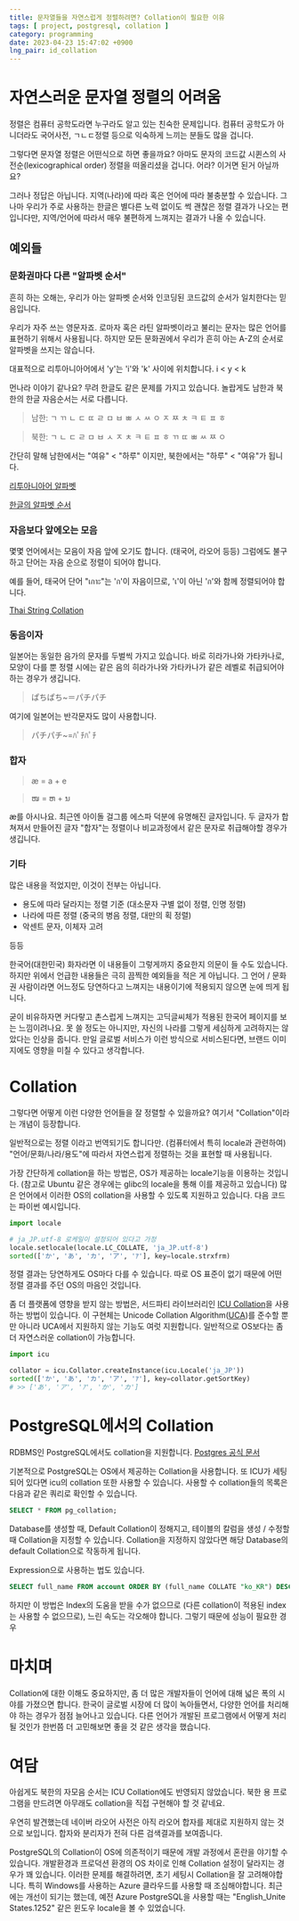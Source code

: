 ```yaml
---
title: 문자열들을 자연스럽게 정렬하려면? Collation이 필요한 이유
tags: [ project, postgresql, collation ]
category: programming
date: 2023-04-23 15:47:02 +0900
lng_pair: id_collation
---
```


# 자연스러운 문자열 정렬의 어려움

정렬은 컴퓨터 공학도라면 누구라도 알고 있는 친숙한 문제입니다. 컴퓨터 공학도가
아니더라도 국어사전, ㄱㄴㄷ정렬 등으로 익숙하게 느끼는 분들도 많을 겁니다.

그렇다면 문자열 정렬은 어떤식으로 하면 좋을까요? 아마도 문자의 코드값 시퀸스의
사전순(lexicographical order) 정렬을 떠올리셨을 겁니다. 어라? 이거면 된거
아닐까요?

그러나 정답은 아닙니다. 지역(나라)에 따라 혹은 언어에 따라 불충분할 수 있습니다.
그나마 우리가 주로 사용하는 한글은 별다른 노력 없이도 썩 괜찮은 정렬 결과가
나오는 편입니다만, 지역/언어에 따라서 매우 불편하게 느껴지는 결과가 나올 수
있습니다.

## 예외들

### 문화권마다 다른 "알파벳 순서"

흔히 하는 오해는, 우리가 아는 알파벳 순서와 인코딩된 코드값의 순서가 일치한다는
믿음입니다.

우리가 자주 쓰는 영문자죠. 로마자 혹은 라틴 알파벳이라고 불리는 문자는 많은
언어를 표현하기 위해서 사용됩니다. 하지만 모든 문화권에서 우리가 흔히 아는 A-Z의
순서로 알파벳을 쓰지는 않습니다.

대표적으로 리투아니아어에서 'y'는 'i'와 'k' 사이에 위치합니다. i < y < k

먼나라 이야기 같나요? 무려 한글도 같은 문제를 가지고 있습니다. 놀랍게도 남한과
북한의 한글 자음순서는 서로 다릅니다.

> 남한: ㄱ ㄲ ㄴ ㄷ ㄸ ㄹ ㅁ ㅂ ㅃ ㅅ ㅆ ㅇ ㅈ ㅉ ㅊ ㅋ ㅌ ㅍ ㅎ

> 북한: ㄱ ㄴ ㄷ ㄹ ㅁ ㅂ ㅅ ㅈ ㅊ ㅋ ㅌ ㅍ ㅎ ㄲ ㄸ ㅃ ㅆ ㅉ ㅇ

간단히 말해 남한에서는 "여유" < "하루" 이지만, 북한에서는 "하루" < "여유"가
됩니다.

[리투아니아어 알파벳](https://en.wikipedia.org/wiki/Lithuanian_orthography)

[한글의 알파벳 순서](https://en.wikipedia.org/wiki/Hangul#Alphabetic_order)

### 자음보다 앞에오는 모음

몇몇 언어에서는 모음이 자음 앞에 오기도 합니다. (태국어, 라오어 등등) 그럼에도
불구하고 단어는 자음 순으로 정렬이 되어야 합니다.

예를 들어, 태국어 단어 "เกาะ"는 'ก'이 자음이므로, 'เ'이 아닌 'ก'와 함께
정렬되어야 합니다.

[Thai String Collation](https://www.unicode.org/L2/L1999/99167.pdf)

### 동음이자

일본어는 동일한 음가의 문자를 두벌씩 가지고 있습니다. 바로 히라가나와
가타카나로, 모양이 다를 뿐 정렬 시에는 같은 음의 히라가나와 가타카나가 같은
레벨로 취급되어야 하는 경우가 생깁니다.

> ぱちぱち~＝パチパチ

여기에 일본어는 반각문자도 많이 사용합니다.

> パチパチ~=ﾊﾟﾁﾊﾟﾁ

### 합자

> æ = a + e

> ໜ = ຫ + ນ

æ를 아시나요. 최근엔 아이돌 걸그룹 에스파 덕분에 유명해진 글자입니다. 두 글자가
합쳐져서 만들어진 글자 "합자"는 정렬이나 비교과정에서 같은 문자로 취급해야할
경우가 생깁니다.

### 기타

많은 내용을 적었지만, 이것이 전부는 아닙니다.

- 용도에 따라 달라지는 정렬 기준 (대소문자 구별 없이 정렬, 인명 정렬)
- 나라에 따른 정렬 (중국의 병음 정렬, 대만의 획 정렬)
- 악센트 문자, 이체자 고려

등등

한국어(대한민국) 화자라면 이 내용들이 그렇게까지 중요한지 의문이 들 수도
있습니다. 하지만 위에서 언급한 내용들은 극히 끔찍한 예외들을 적은 게 아닙니다.
그 언어 / 문화권 사람이라면 어느정도 당연하다고 느껴지는 내용이기에 적용되지
않으면 눈에 띄게 됩니다.

굳이 비유하자면 커다랗고 촌스럽게 느껴지는 고딕글씨체가 적용된 한국어 페이지를 보는
느낌이려나요. 못 쓸 정도는 아니지만, 자신의 나라를 그렇게 세심하게
고려하지는 않았다는 인상을 줍니다. 만일 글로벌 서비스가 이런 방식으로 서비스된다면,
브랜드 이미지에도 영향을 미칠 수 있다고 생각합니다.

# Collation

그렇다면 어떻게 이런 다양한 언어들을 잘 정렬할 수 있을까요? 여기서
"Collation"이라는 개념이 등장합니다.

일반적으로는 정렬 이라고 번역되기도 합니다만. (컴퓨터에서 특히 locale과 관련하여)
"언어/문화/나라/용도"에 따라서 자연스럽게 정렬하는 것을 표현할 때
사용됩니다.

가장 간단하게 collation을 하는 방법은, OS가 제공하는 locale기능을 이용하는
것입니다. (참고로 Ubuntu 같은 경우에는 glibc의 locale을 통해 이를 제공하고
있습니다) 많은 언어에서 이러한 OS의 collation을 사용할 수 있도록 지원하고 있습니다.
다음 코드는 파이썬 예시입니다.

```python
import locale

# ja_JP.utf-8 로케일이 설정되어 있다고 가정
locale.setlocale(locale.LC_COLLATE, 'ja_JP.utf-8')
sorted(['か', 'あ', 'カ', 'ア', 'ｱ'], key=locale.strxfrm)
```

정렬 결과는 당연하게도 OS마다 다를 수 있습니다. 따로 OS 표준이 없기 때문에 어떤
정렬 결과를 주던 OS의 마음인 것입니다.

좀 더 플랫폼에 영향을 받지 않는 방법은, 서드파티 라이브러리인
[ICU Collation](https://unicode-org.github.io/icu/userguide/collation/)을
사용하는 방법이 있습니다. 이 구현체는 Unicode Collation
Algorithm([UCA](https://www.unicode.org/reports/tr10/))를 준수할 뿐만 아니라
UCA에서 지원하지 않는 기능도 여럿 지원합니다. 일반적으로 OS보다는 좀 더
자연스러운 collation이 가능합니다.

```python
import icu

collator = icu.Collator.createInstance(icu.Locale('ja_JP'))
sorted(['か', 'あ', 'カ', 'ア', 'ｱ'], key=collator.getSortKey)
# >> ['あ', 'ア', 'ｱ', 'か', 'カ']
```

# PostgreSQL에서의 Collation

RDBMS인 PostgreSQL에서도 collation을 지원합니다.
[Postgres 공식 문서](https://www.postgresql.org/docs/15/collation.html)

기본적으로 PostgreSQL는 OS에서 제공하는 Collation을 사용합니다. 또 ICU가
세팅되어 있다면 icu의 collation 또한 사용할 수 있습니다. 사용할 수 collation들의
목록은 다음과 같은 쿼리로 확인할 수 있습니다.

```sql
SELECT * FROM pg_collation;
```

Database를 생성할 때, Default Collation이 정해지고, 테이블의 칼럼을 생성 /
수정할 때 Collation을 지정할 수 있습니다. Collation을 지정하지 않았다면 해당
Database의 default Collation으로 작동하게 됩니다.

Expression으로 사용하는 법도 있습니다.

```sql
SELECT full_name FROM account ORDER BY (full_name COLLATE "ko_KR") DESC
```

하지만 이 방법은 Index의 도움을 받을 수가 없으므로 (다른 collation이 적용된 index는
사용할 수 없으므로), 느린 속도는 각오해야 합니다. 그렇기 때문에 성능이 필요한 경우  

# 마치며

Collation에 대한 이해도 중요하지만, 좀 더 많은 개발자들이 언어에 대해 넓은 폭의 시야를
가졌으면 합니다. 한국이 글로벌 시장에 더 많이 녹아들면서, 다양한 언어를 처리해야 하는 경우가 점점 늘어나고 있습니다. 
다른 언어가 개발된 프로그램에서 어떻게 처리될 것인가 한번쯤 더
고민해보면 좋을 것 같은 생각을 했습니다.

# 여담

아쉽게도 북한의 자모음 순서는 ICU Collation에도 반영되지 않았습니다. 북한 용
프로그램을 만드려면 아무래도 collation을 직접 구현해야 할 것 같네요.

우연히 발견했는데 네이버 라오어 사전은 아직 라오어 합자를 제대로 지원하지 않는 것으로 보입니다. 
합자와 분리자가 전혀 다른 검색결과를 보여줍니다.

PostgreSQL의 Collation이 OS에 의존적이기 때문에 개발 과정에서 혼란을 야기할 수 있습니다. 개발환경과 프로덕션 환경의 OS 차이로 인해 Collation 설정이 달라지는 경우가 꽤 있습니다. 이러한 문제를 해결하려면, 초기 세팅시 Collation을 잘 고려해야합니다. 특히 Windows를 사용하는 Azure 클라우드를 사용할 때 조심해야합니다. 최근에는 개선이 되기는 했는데, 예전 Azure PostgreSQL을 사용할 때는 "English_Unite States.1252" 같은 윈도우 locale을 볼 수 있었습니다.
